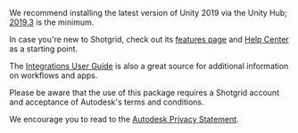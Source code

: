 We recommend installing the latest version of Unity 2019 via the Unity Hub; [2019.3](https://unity3d.com/get-unity/download) is the minimum.

In case you're new to Shotgrid, check out its [features page](https://www.shotgridsoftware.com/features/) and [Help Center](https://support.shotgridsoftware.com/hc/en-us) as a starting point.

The [Integrations User Guide](https://support.shotgridsoftware.com/hc/en-us/articles/115000068574-Integrations-User-Guide) is also a great source for additional information on workflows and apps.

Please be aware that the use of this package requires a Shotgrid account and 
acceptance of Autodesk's terms and conditions.

We encourage you to read to the [Autodesk Privacy Statement](https://www.autodesk.com/company/legal-notices-trademarks/privacy-statement).

